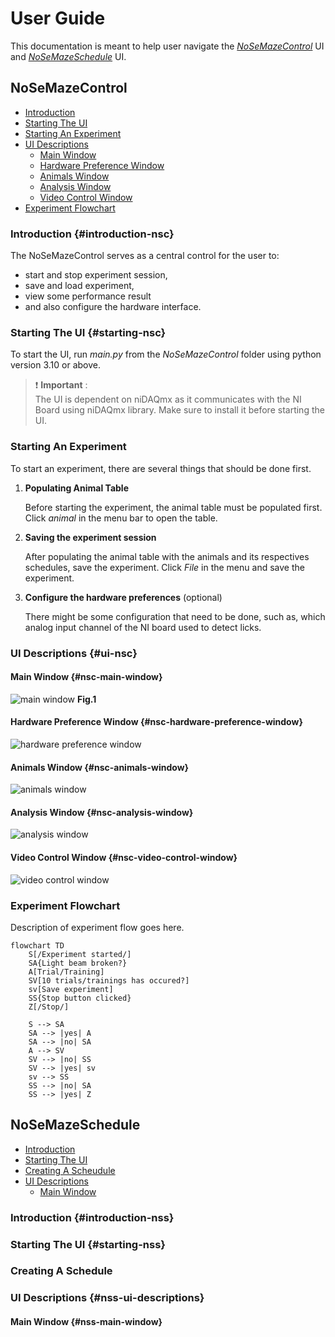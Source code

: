 # User Guide

This documentation is meant to help user navigate the [*NoSeMazeControl*](#nosemazecontrol) UI and [*NoSeMazeSchedule*](#nosemazeschedule) UI.

## NoSeMazeControl

- [Introduction](#introduction-nsc)
- [Starting The UI](#starting-nsc)
- [Starting An Experiment](#starting-an-experiment)
- [UI Descriptions](#ui-nsc)
  - [Main Window](#nsc-main-window)
  - [Hardware Preference Window](#nsc-hardware-preference-window)
  - [Animals Window](#nsc-animals-window)
  - [Analysis Window](#nsc-analysis-window)
  - [Video Control Window](#nsc-video-control-window)
- [Experiment Flowchart](#experiment-flowchart)

### Introduction {#introduction-nsc}

The NoSeMazeControl serves as a central control for the user to:

- start and stop experiment session,
- save and load experiment,
- view some performance result
- and also configure the hardware interface.

### Starting The UI {#starting-nsc}

To start the UI, run *main.py* from the *NoSeMazeControl* folder using python version 3.10 or above.

> :exclamation: **Important** :  
> The UI is dependent on niDAQmx as it communicates with the NI Board using niDAQmx library. Make sure to install it before starting the UI.

### Starting An Experiment

To start an experiment, there are several things that should be done first.

1. **Populating Animal Table**

    Before starting the experiment, the animal table must be populated first. Click *animal* in the menu bar to open the table.

2. **Saving the experiment session**

    After populating the animal table with the animals and its respectives schedules, save the experiment. Click *File* in the menu and save the experiment.

3. **Configure the hardware preferences** (optional)

    There might be some configuration that need to be done, such as, which analog input channel of the NI board used to detect licks.

### UI Descriptions {#ui-nsc}

#### Main Window {#nsc-main-window}

![main window](../_images/nscMainWindowIndexed.PNG)
**Fig.1**

#### Hardware Preference Window {#nsc-hardware-preference-window}

![hardware preference window](../_images/nscHardwarePrefWindowIndexed.PNG)

#### Animals Window {#nsc-animals-window}

![animals window](../_images/nscAnimalsWindowIndexed.PNG)

#### Analysis Window {#nsc-analysis-window}

![analysis window](../_images/nscAnalysisWindowIndexed.PNG)

#### Video Control Window {#nsc-video-control-window}

![video control window](../_images/nscVideoControlWindowIndexed.PNG)

### Experiment Flowchart

Description of experiment flow goes here.

```mermaid
flowchart TD
    S[/Experiment started/]
    SA{Light beam broken?}
    A[Trial/Training]
    SV[10 trials/trainings has occured?]
    sv[Save experiment]
    SS{Stop button clicked} 
    Z[/Stop/]

    S --> SA
    SA --> |yes| A
    SA --> |no| SA
    A --> SV
    SV --> |no| SS
    SV --> |yes| sv
    sv --> SS
    SS --> |no| SA
    SS --> |yes| Z

```

## NoSeMazeSchedule

- [Introduction](#introduction-nss)
- [Starting The UI](#starting-nss)
- [Creating A Scheudule](#creating-a-schedule)
- [UI Descriptions](#nss-ui-descriptions)
  - [Main Window](#nss-main-window)

### Introduction {#introduction-nss}

### Starting The UI {#starting-nss}

### Creating A Schedule

### UI Descriptions {#nss-ui-descriptions}

#### Main Window {#nss-main-window}
